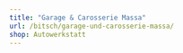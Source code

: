 ```yaml
---
title: "Garage & Carosserie Massa"
url: /bitsch/garage-und-carosserie-massa/
shop: Autowerkstatt
---
```

